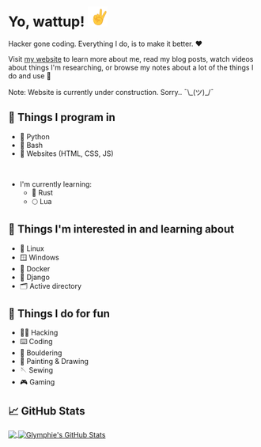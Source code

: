 # Yo, wattup! <img src="https://raw.githubusercontent.com/glymphie/glymphie/main/v.gif" width="40px" height="40px" />

Hacker gone coding. Everything I do, is to make it better. ❤️

Visit [my website](https://glymphie.xyz/) to learn more about me, read my blog posts, watch videos about things I'm researching, or browse my notes about a lot of the things I do and use 🤙

Note: Website is currently under construction. Sorry.. ¯\\\_(ツ)\_/¯

## 🔧 Things I program in

- 🐍 Python
- 🤖 Bash
- 📄 Websites (HTML, CSS, JS)

<br>

- I'm currently learning:
  - 🦀 Rust
  - 🌕 Lua

## 📖 Things I'm interested in and learning about

- 🐧 Linux
- 🪟 Windows
- 🐳 Docker
- 🧩 Django
- 🗂️ Active directory

## 💪 Things I do for fun

- 👨‍💻 Hacking
- ⌨️ Coding
- 🧗 Bouldering
- 🎨 Painting & Drawing
- 🪡 Sewing
- 🎮 Gaming

## 📈 GitHub Stats

<a href="https://github.com/glymphie/glymphie">
  <img align="center" src="https://github-readme-stats.vercel.app/api/top-langs/?username=glymphie&hide=javascript,css,scss,roff,c&title_color=f8f8f8&text_color=f8f8f8&bg_color=191919&langs_count=5" />
</a>
<a href="https://github.com/glymphie/glymphie">
  <img align="center" src="https://github-readme-stats.vercel.app/api?username=glymphie&show_icons=true&line_height=40&count_private=true&title_color=f8f8f8&text_color=f8f8f8&icon_color=83ff52&bg_color=191919" alt="Glymphie's GitHub Stats" />
</a>
